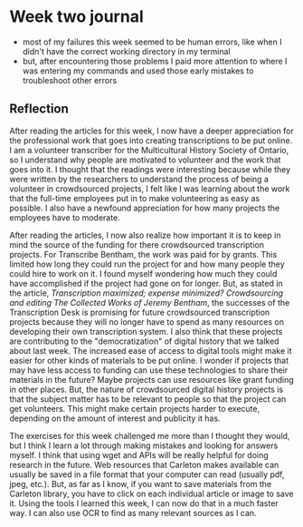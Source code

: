 # Week two journal
- most of my failures this week seemed to be human errors, like when I didn't have the correct working directory in my terminal
- but, after encountering those problems I paid more attention to where I was entering my commands and used those early mistakes to troubleshoot other errors

## Reflection
After reading the articles for this week, I now have a deeper appreciation for the professional work that goes into creating transcriptions to be put online. I am a volunteer transcriber for the Multicultural History Society of Ontario, so I understand why people are motivated to volunteer and the work that goes into it. I thought that the readings were interesting because while they were written by the researchers to understand the process of being a volunteer in crowdsourced projects, I felt like I was learning about the work that the full-time employees put in to make volunteering as easy as possible. I also have a newfound appreciation for how many projects the employees have to moderate.

After reading the articles, I now also realize how important it is to keep in mind the source of the funding for there crowdsourced transcription projects. For Transcribe Bentham, the work was paid for by grants. This limited how long they could run the project for and how many people they could hire to work on it. I found myself wondering how much they could have accomplished if the project had gone on for longer. But, as stated in the article, *Transcription maximized; expense minimized? Crowdsourcing and editing The Collected Works of Jeremy Bentham*, the successes of the Transcription Desk is promising for future crowdsourced transcription projects because they will no longer have to spend as many resources on developing their own transcription system. I also think that these projects are contributing to the "democratization" of digital history that we talked about last week. The increased ease of access to digital tools might make it easier for other kinds of materials to be put online. I wonder if projects that may have less access to funding can use these technologies to share their materials in the future? Maybe projects can use resources like grant funding in other places. But, the nature of crowdsourced digital history projects is that the subject matter has to be relevant to people so that the project can get volunteers. This might make certain projects harder to execute, depending on the amount of interest and publicity it has. 

The exercises for this week challenged me more than I thought they would, but I think I learn a lot through making mistakes and looking for answers myself. I think that using wget and APIs will be really helpful for doing research in the future. Web resources that Carleton makes available can usually be saved in a file format that your computer can read (usually pdf, jpeg, etc.). But, as far as I know, if you want to save materials from the Carleton library, you have to click on each individual article or image to save it. Using the tools I learned this week, I can now do that in a much faster way. I can also use OCR to find as many relevant sources as I can.
